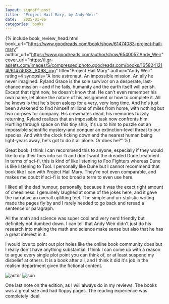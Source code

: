 ```yaml
---
layout: signoff_post
title:  "Project Hail Mary, by Andy Weir"
date:   2025-01-06
categories: books
---
```


{% include book_review_head.html
  book_url="https://www.goodreads.com/book/show/61474083-project-hail-mary"
  author_url="https://www.goodreads.com/author/show/6540057.Andy_Weir"
  cover_url="https://i.gr-assets.com/images/S/compressed.photo.goodreads.com/books/1658241214l/61474083._SX98_.jpg"
  title="Project Hail Mary"
  author="Andy Weir"
  rating=4
  synopsis="A lone astronaut. An impossible mission. An ally he never imagined. Ryland Grace is the sole survivor on a desperate, last-chance mission - and if he fails, humanity and the earth itself will perish. Except that right now, he doesn't know that. He can't even remember his own name, let alone the nature of his assignment or how to complete it. All he knows is that he's been asleep for a very, very long time. And he's just been awakened to find himself millions of miles from home, with nothing but two corpses for company. His crewmates dead, his memories fuzzily returning, Ryland realizes that an impossible task now confronts him. Hurtling through space on this tiny ship, it's up to him to puzzle out an impossible scientific mystery-and conquer an extinction-level threat to our species. And with the clock ticking down and the nearest human being light-years away, he's got to do it all alone. Or does he?"
%}

Great book. I think I can recommend this to anyone, especially if they would like to dip their toes into sci-fi and don't want the dreaded Dune treatment. In terms of sci-fi, this is kind of like listening to Foo Fighters whereas Dune is like listening to Tool. I personally like Dune but I cannot recommend that book like I can with Project Hail Mary. They're not even comparable, and makes me doubt if sci-fi is too broad a term to even use here. 

I liked all the dad humour, personally, because it was the exact right amount of cheesiness. I genuinely laughed at some of the jokes here, and it gave the narrative an overall uplifting feel. The simple and un-stylistic writing made the pages fly by and I rarely needed to go back and reread a sentence or paragraph. 

All the math and science was super cool and very nerd friendly but definitely not dumbed down. I can tell that Andy Weir didn't just do his research into making the math and science make sense but also that he has a great interest in it. 

I would love to point out plot holes like the online book community does but I really don't have anything substantial. I think I can come up with a reason to argue every single plot point you can think of, or at least suspend my disbelief at others. It is a book after all, and I think it did it's job in the realism department given the fictional content. 

![actor](https://static1.srcdn.com/wordpress/wp-content/uploads/2023/05/ryan-gosling-project-hail-mary.jpg)
![sun](https://cdn.theatlantic.com/thumbor/Yun-pVIhMwbWKYxhJ8cuIaXWrCc=/43x27:1108x626/720x405/media/img/mt/2016/02/bp17-1/original.jpg)

One last note on the edition, as I will always do in my reviews. The books was a great size and had floppy pages. The reading experience was completely ideal. 